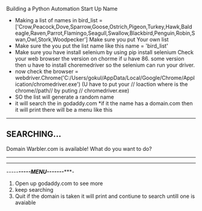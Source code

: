 Building a Python Automation Start Up Name 
* Making a list of names in
	bird_list = ['Crow,Peacock,Dove,Sparrow,Goose,Ostrich,Pigeon,Turkey,Hawk,Bald eagle,Raven,Parrot,Flamingo,Seagull,Swallow,Blackbird,Penguin,Robin,Swan,Owl,Stork,Woodpecker']
	Make sure you put Your own list
* Make sure the you put the list name like this
   name = 'bird_list'
 * Make sure you have install selenium by using pip install selenium
   Check your web browser the version on chorme if u have 86. some version then u have to install choremedriver so the selenium can run your driver.
* now check the 
browser = webdriver.Chrome('C:/Users/gokul/AppData/Local/Google/Chrome/Application/chromedriver.exe')
(U have to put your // loaction where is the chrome//path// by puting // chromedriver.exe)
* SO the list will generate a random name 
* it will search the in godaddy.com 
*if it the name has a domain.com then it will print 
there will be a menu like this
----------------------------------
SEARCHING...
----------------------------------
Domain
Warbler.com is available!
What do you want to do?
***********************************
-----------------------------------
-----*****-----MENU-------********-
1. Open up godaddy.com to see more
2. keep searching
3. Quit
if the domain is taken 
it will print
and contiune to search untill one is avaiable
